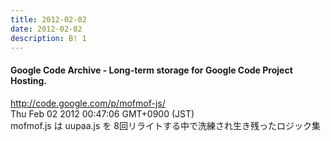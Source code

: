 ```yaml
---
title: 2012-02-02
date: 2012-02-02
description: B! 1
---
```


#### Google Code Archive - Long-term storage for Google Code Project Hosting.
http://code.google.com/p/mofmof-js/<br>
Thu Feb 02 2012 00:47:06 GMT+0900 (JST)<br>
mofmof.js は uupaa.js を 8回リライトする中で洗練され生き残ったロジック集


